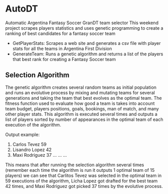 # AutoDT
Automatic Argentina Fantasy Soccer GranDT team selector
This weekend project scrapes players statistics and uses genetic programming to create a ranking of best candidates for a fantasy soccer team

- GetPlayerStats: Scrapes a web site and generates a csv file with player stats for all the teams in Argentina First Division
- GenerateTeam: Runs a genetic algorithm and returns a list of the players that best rank for creating a Fantasy Soccer team

## Selection Algorithm
The genetic algorithm creates several random teams as initial population and runs an evolutive process by mixing and mutating teams for several generations and taking the team that best evolves as the optimal team. The fitness function used to evaluate how good a team is takes into account team budget, players positions, goals, bookings, man of match, and many other player stats. 
This algorithm is executed several times and outputs a list of players sorted by number of appearances in the optimal team of each execution of the algorithm.

Output example:
1.  Carlos Tevez    59
2.  Lisandro Lopez  42
3.  Maxi Rodriguez  37
...
...
...

This means that after running the selection algorithm several times (remember each time the algorithm is run it outputs 1 optimal team of 15 players) we can see that Carlitos Tevez was selected in the optimal team in 59 executions of the algorithm, Licha Lopez got drafted for the best team 42 times, and Maxi Rodriguez got picked 37 times by the evolutive process.
